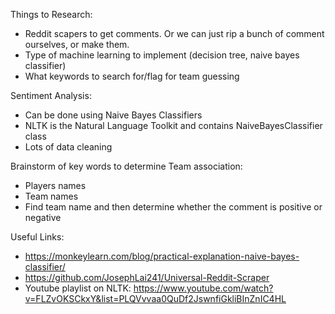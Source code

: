 Things to Research:
* Reddit scapers to get comments.  Or we can just rip a bunch of comment ourselves, or make them.
* Type of machine learning to implement (decision tree, naive bayes classifier)
* What keywords to search for/flag for team guessing

Sentiment Analysis:
* Can be done using Naive Bayes Classifiers
* NLTK is the Natural Language Toolkit and contains NaiveBayesClassifier class
* Lots of data cleaning

Brainstorm of key words to determine Team association:
* Players names
* Team names
* Find team name and then determine whether the comment is positive or negative

Useful Links:
* https://monkeylearn.com/blog/practical-explanation-naive-bayes-classifier/
* https://github.com/JosephLai241/Universal-Reddit-Scraper
* Youtube playlist on NLTK:
https://www.youtube.com/watch?v=FLZvOKSCkxY&list=PLQVvvaa0QuDf2JswnfiGkliBInZnIC4HL
